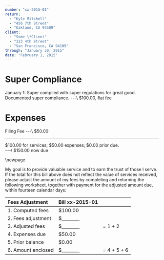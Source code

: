 ```yaml
---
number: "xx-2015-01"
return:
  - "Kyle Mitchell"
  - "456 7th Street"
  - "Oakland, CA 94609"
client:
  - "Some \*Client"
  - "123 4th Street"
  - "San Francisco, CA 94105"
through: "January 30, 2015"
date: "February 1, 2015"
---
```

# Super Compliance

January 1:
  Super complied with super regulations for great good.
  Documented super compliance.
---\ $100.00, flat fee


# Expenses

Filing Fee
---\ $50.00


---

$100.00 for services; $50.00 expenses; $0.00 prior due.  
---\ $150.00 now due

\newpage

My goal is to provide valuable service and to earn the trust of those I serve. If the total for this
bill above does not reflect the value of services received, please adjust the amount of my fees by
completing and returning the following worksheet, together with payment for the adjusted amount due,
within fourteen calendar days:

| Fees Adjustment    | Bill xx-2015-01 | |
|:-------------------|:------------------|:-|
| 1. Computed fees   | $100.00 | |
| 2. Fees adjustment | $\_\_\_\_\_\_\_\_ | |
| 3. Adjusted fees   | $\_\_\_\_\_\_\_\_ | = 1 + 2 |
| 4. Expenses due    | $50.00 | |
| 5. Prior balance   | $0.00 | |
| 6. Amount enclosed | $\_\_\_\_\_\_\_\_ | = 4 + 5 + 6 |
